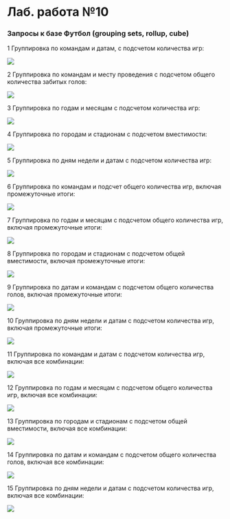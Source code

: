 # Лаб. работа №10

### Запросы к базе Футбол (grouping sets, rollup, cube)

1 Группировка по командам и датам, с подсчетом количества игр:

<img src="images/1.png">

2 Группировка по командам и месту проведения с подсчетом общего количества забитых голов:

<img src="images/2.png">

3 Группировка по годам и месяцам с подсчетом количества игр:

<img src="images/3.png">

4 Группировка по городам и стадионам с подсчетом вместимости:

<img src="images/4.png">

5 Группировка по дням недели и датам с подсчетом количества игр:

<img src="images/5.png">


6 Группировка по командам и подсчет общего количества игр, включая промежуточные итоги:

<img src="images/6.png">

7 Группировка по годам и месяцам с подсчетом общего количества игр, включая промежуточные итоги:

<img src="images/7.png">

8 Группировка по городам и стадионам с подсчетом общей вместимости, включая промежуточные итоги:

<img src="images/8.png">

9 Группировка по датам и командам с подсчетом общего количества голов, включая промежуточные итоги:

<img src="images/9.png">

10 Группировка по дням недели и датам с подсчетом количества игр, включая промежуточные итоги:

<img src="images/10.png">

11 Группировка по командам и датам с подсчетом количества игр, включая все комбинации:

<img src="images/11.png">

12 Группировка по годам и месяцам с подсчетом общего количества игр, включая все комбинации:

<img src="images/12.png">

13 Группировка по городам и стадионам с подсчетом общей вместимости, включая все комбинации:

<img src="images/13.png">

14 Группировка по датам и командам с подсчетом общего количества голов, включая все комбинации:

<img src="images/14.png">

15 Группировка по дням недели и датам с подсчетом количества игр, включая все комбинации:

<img src="images/15.png">